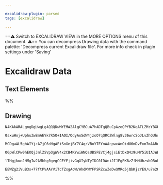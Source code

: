 ```yaml
---

excalidraw-plugin: parsed
tags: [excalidraw]

---
```

==⚠  Switch to EXCALIDRAW VIEW in the MORE OPTIONS menu of this document. ⚠== You can decompress Drawing data with the command palette: 'Decompress current Excalidraw file'. For more info check in plugin settings under 'Saving'


# Excalidraw Data
## Text Elements
%%
## Drawing
```compressed-json
N4KAkARALgngDgUwgLgAQQQDwMYEMA2AlgCYBOuA7hADTgQBuCpAzoQPYB2KqATLZMzYBXUtiRoIACyhQ4zZAHoFAc0JRJQgEYA6bGwC2CgF7N6hbEcK4OCtptbErHALRY8RMpWdx8Q1TdIEfARcZgRmBShcZQUebQB2bQAGGjoghH0EDihmbgBtcDBQMBKIEm4IIQANZgBpeNwAMUIAdQBlXABWZgAhFoBRAGsALX6OAE5UkshYRArA7CiOZWCp

0sxuHnj+UphuZwBmAEYk7R5O+IAOI/OdyAoSdW4jzoO7qQRCZWlng8v36wrcSoJLvZhQUhsQYIADCbHwbFIFQAxEcEGi0WtIJpcNhBspIUIOMQ4QikRIIdZmHBcIFsliIAAzQj4fBtWCrCSCDwM8GQ6EtR6STZgiFQhDsmCc9Dc8rvQnfDjhXJoI7vNg07BqPaqpKgwqQAnCOAASWIKtQeQAuu9GeRMmbuBwhKz3oRiVgKrgUvLhMSlcwLcVptB4

MCDgaAL5ghAIYjcA7jC6dHgAFiSnXejBY7C4qrVBoYTFYnAAcpwxAnOidU6mDvFxm7mAARdJQOPcRkEMLvTR+4j9YKZbIW52uwtCODEXDt+Oq+IHVOveIANnGqYbmcLRA4gydLvw7wReI7aC7+DChUj4BtdFwcDg7JnwOD0EkGWBECI3ygawYhAQCgelxfFCWJUlERRRloJgv9sBEOkoBNdt9HZflYXhSCJFRdFcLghCsiQlDgLxI0iRJTDyXQSk

OGpWlCPw0hEOQjJmlZSVpQgWV4x2CB4KYwiWNQsUBSFEVCj4gjsiEtDxQ4z9uMY5iUIAJWERVlWeXj+OUjIAHlNW1Z49W0qSiNYzgoEaXB9BZHVUC3UodMElDGkstpCCMYEeH1JyzKEgAVLAoAAQW/PN0GCRlf1MgTpJQp9SFCpi2Aod9cDnVAx0PCTnPijIxmIEKUrSkJMogWlISoWLdP0YqqoCsN5n7P9mGwSFWSqZ4Ll4tqOvwABNbhU0uVME

lTHgjkueJHMgIw2AMbhg0gegCCEYEjivGqXIyNTyIDC0IDAniJIJEgPK8zZfMNUhzvbOBuFmiAzuIABZNhiAQMZcE0YJMvPHtTtuiiySWwsenhcrSGUHEAApJu2XgjkRhHqBBbROgASgZFSEGUF1aXmGHcHhg5QV4Mm0Z4Sn0axiAttyszZOhAyoFzUcD14u0bIQXGPVu5YwZDLIfr+7gIXW95sCIB60AlhB3g4HnxdISXC2EKAd2BeWGdKOwACs

EEWZg2iVuB3s+77ftPVAAYViTcTZxgAoW/AhdKWYFPSRZcwZeDwQMRq5jQbKjzYE9/u7e2Q3wUJQp953Xf3Vkr3AaM6GZYIg2vSMgA==
```
%%